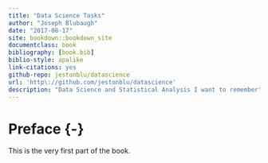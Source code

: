 ```yaml
--- 
title: "Data Science Tasks"
author: "Joseph Blubaugh"
date: "2017-08-17"
site: bookdown::bookdown_site
documentclass: book
bibliography: [book.bib]
biblio-style: apalike
link-citations: yes
github-repo: jestonblu/datascience
url: 'http\://github.com/jestonblu/datascience'
description: "Data Science and Statistical Analysis I want to remember"
---
```


# Preface {-}

This is the very first part of the book.

